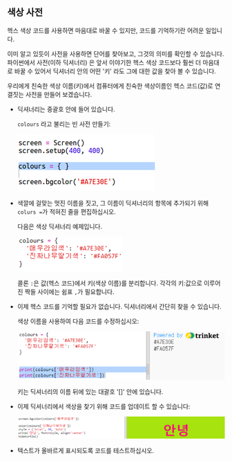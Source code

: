 ## 색상 사전

헥스 색상 코드를 사용하면 마음대로 바꿀 수 있지만, 코드를 기억하기란 어려운 일입니다.

이미 알고 있듯이 사전을 사용하면 단어를 찾아보고, 그것의 의미를 확인할 수 있습니다. 파이썬에서 사전(이하 딕셔너리) 은 앞서 이야기한 헥스 색상 코드보다 훨씬 더 마음대로 바꿀 수 있어서 딕셔너리 안의 어떤 '키' 라도 그에 대한 값을 찾아 볼 수 있습니다.

우리에게 친숙한 색상 이름(키)에서 컴퓨터에게 친숙한 색상이름인 헥스 코드(값)로 연결짓는 사전을 만들어 보겠습니다.

+ 딕셔너리는 중괄호 안에 들어 있습니다.
    
    `colours` 라고 불리는 빈 사전 만들기:
    
    ![스크린샷](images/colourful-dict.png)

+ 색깔에 걸맞는 멋진 이름을 짓고, 그 이름이 딕셔너리의 항목에 추가되기 위해 `colurs =`가 적혀진 줄을 편집하십시오.
    
    다음은 색상 딕셔너리 예제입니다.
    
    ![스크린샷](images/colourful-colours.png)
    
    콜론 `:`은 값(헥스 코드)에서 키(색상 이름)를 분리합니다. 각각의 키:값으로 이루어진 짝들 사이에는 쉼표 `,`가 필요합니다.

+ 이제 헥스 코드를 기억할 필요가 없습니다. 딕셔너리에서 간단히 찾을 수 있습니다.
    
    색상 이름을 사용하여 다음 코드를 수정하십시오:
    
    ![스크린샷](images/colourful-entries.png)
    
    키는 딕셔너리의 이름 뒤에 있는 대괄호 '[]' 안에 있습니다.

+ 이제 딕셔너리에서 색상을 찾기 위해 코드를 업데이트 할 수 있습니다:
    
    ![스크린샷](images/colourful-use.png)

+ 텍스트가 올바르게 표시되도록 코드를 테스트하십시오.